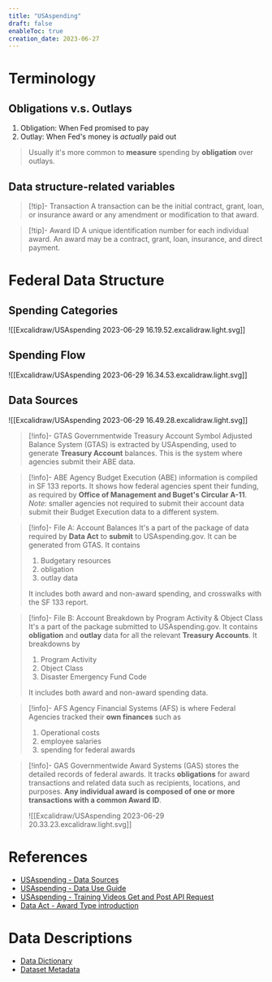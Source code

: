 ```yaml
---
title: "USAspending"
draft: false
enableToc: true
creation_date: 2023-06-27
---
```


# Terminology

## Obligations v.s. Outlays
1. Obligation: When Fed promised to pay
2. Outlay: When Fed's money is *actually* paid out
> Usually it's more common to **measure** spending by **obligation** over outlays.

## Data structure-related variables
> [!tip]- Transaction
> A transaction can be the initial contract, grant, loan, or insurance award or any amendment or modification to that award.

> [!tip]- Award ID
> A unique identification number for each individual award. An award may be a contract, grant, loan, insurance, and direct payment.


# Federal Data Structure

## Spending Categories
![[Excalidraw/USAspending 2023-06-29 16.19.52.excalidraw.light.svg]]
<!--%%[[Excalidraw/USAspending 2023-06-29 16.19.52.excalidraw.md|🖋 Edit in Excalidraw]], and the [[Excalidraw/USAspending 2023-06-29 16.19.52.excalidraw.dark.svg|dark exported image]]%%-->



## Spending Flow
![[Excalidraw/USAspending 2023-06-29 16.34.53.excalidraw.light.svg]]
<!--%%[[Excalidraw/USAspending 2023-06-29 16.34.53.excalidraw.md|🖋 Edit in Excalidraw]], and the [[Excalidraw/USAspending 2023-06-29 16.34.53.excalidraw.dark.svg|dark exported image]]%%-->


## Data Sources
![[Excalidraw/USAspending 2023-06-29 16.49.28.excalidraw.light.svg]]
<!--%%[[Excalidraw/USAspending 2023-06-29 16.49.28.excalidraw.md|🖋 Edit in Excalidraw]], and the [[Excalidraw/USAspending 2023-06-29 16.49.28.excalidraw.dark.svg|dark exported image]]%%-->
>[!info]- GTAS
>Governmentwide Treasury Account Symbol Adjusted Balance System (GTAS) is extracted by USAspending, used to generate **Treasury Account** balances. This is the system where agencies submit their ABE data.

> [!info]- ABE
> Agency Budget Execution (ABE) information is compiled in SF 133 reports. It shows how federal agencies spent their funding, as required by **Office of Management and Buget's Circular A-11**.
> *Note*: smaller agencies not required to submit their account data submit their Budget Execution data to a different system.

> [!info]- File A: Account Balances
> It's a part of the package of data required by **Data Act** to **submit** to USAspending.gov. It can be generated from GTAS. It contains
> 1. Budgetary resources
> 2. obligation
> 3. outlay data
> 
> It includes both award and non-award spending, and crosswalks with the SF 133 report.

>[!info]- File B: Account Breakdown by Program Activity & Object Class
>It's a part of the package submitted to USAspending.gov. It contains **obligation** and **outlay** data for all the relevant **Treasury Accounts**. It breakdowns by
>1. Program Activity
>2. Object Class
>3. Disaster Emergency Fund Code
>
> It includes both award and non-award spending data.

> [!info]- AFS
> Agency Financial Systems (AFS) is where Federal Agencies tracked their **own finances** such as
> 1. Operational costs
> 2. employee salaries
> 3. spending for federal awards

>[!info]- GAS
>Governmentwide Award Systems (GAS) stores the detailed records of federal awards. It tracks **obligations** for award transactions and related data such as recipients, locations, and purposes. **Any individual award is composed of one or more transactions with a common Award ID**.
>
>![[Excalidraw/USAspending 2023-06-29 20.33.23.excalidraw.light.svg]]
<!--%%[[Excalidraw/USAspending 2023-06-29 20.33.23.excalidraw.md|🖋 Edit in Excalidraw]], and the [[Excalidraw/USAspending 2023-06-29 20.33.23.excalidraw.dark.svg|dark exported image]]%%-->


# References
- [USAspending - Data Sources](https://www.usaspending.gov/data-sources)
- [USAspending - Data Use Guide](https://www.usaspending.gov/federal-spending-guide)
- [USAspending - Training Videos Get and Post API Request](https://www.usaspending.gov/training-videos)
- [Data Act - Award Type introduction](https://fedspendingtransparency.github.io/whitepapers/types/)

# Data Descriptions
- [Data Dictionary](https://www.usaspending.gov/data-dictionary)
- [Dataset Metadata](https://www.usaspending.gov/download_center/dataset_metadata)